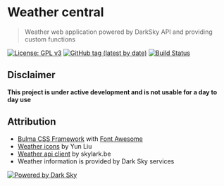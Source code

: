 # Weather central

> Weather web application powered by DarkSky API and providing custom functions

[![License: GPL v3](https://img.shields.io/badge/License-GPLv3-blue.svg)](https://github.com/skylarkbe/darksky-client/blob/master/LICENSE)
[![GitHub tag (latest by date)](https://img.shields.io/github/tag-date/skylarkbe/weather-central.svg)](https://github.com/skylarkbe/weather-central/releases/latest)
[![Build Status](https://travis-ci.com/skylarkbe/weather-central.svg?branch=master)](https://travis-ci.com/skylarkbe/weather-central)

## Disclaimer

**This project is under active development and is not usable for a day to day use**

## Attribution

 * [Bulma CSS Framework](https://bulma.io/) with [Font Awesome](https://fontawesome.com/)
 * [Weather icons](https://www.iconfinder.com/iconsets/weather-color-2?utm_source=sharing-feature&utm_medium=social&utm_campaign=sharing-feature&utm_content=link) by Yun Liu
 * [Weather api client](https://github.com/skylarkbe/darksky-client) by skylark.be
 * Weather information is provided by Dark Sky services

[![Powered by Dark Sky](https://darksky.net/dev/img/attribution/poweredby-oneline.png)](https://darksky.net/poweredby/)

